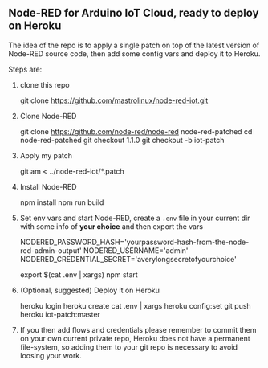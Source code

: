 ## Node-RED for Arduino IoT Cloud, ready to deploy on Heroku

The idea of the repo is to apply a single patch on top of the latest version of
Node-RED source code, then add some config vars and deploy it to Heroku.

Steps are:
1. clone this repo

    git clone https://github.com/mastrolinux/node-red-iot.git

2. Clone Node-RED

    git clone https://github.com/node-red/node-red node-red-patched
    cd node-red-patched
    git checkout 1.1.0
    git checkout -b iot-patch

3. Apply my patch

    git am < ../node-red-iot/*.patch
    
4. Install Node-RED

    npm install
    npm run build

5. Set env vars and start Node-RED, create a `.env` file in your current dir with some info of
**your choice** and then export the vars

    NODERED_PASSWORD_HASH='yourpassword-hash-from-the-node-red-admin-output'
    NODERED_USERNAME='admin'
    NODERED_CREDENTIAL_SECRET='averylongsecretofyourchoice'

    export $(cat .env | xargs)
    npm start

6. (Optional, suggested) Deploy it on Heroku

    heroku login
    heroku create
    cat .env | xargs heroku config:set
    git push heroku iot-patch:master

7. If you then add flows and credentials please remember to commit them on your own current private repo, Heroku does not have a permanent file-system, so adding them to your git repo is necessary to avoid loosing your work.